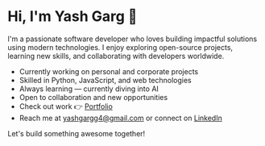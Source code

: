 # Hi, I'm Yash Garg 👋

I'm a passionate software developer who loves building impactful solutions using modern technologies. I enjoy exploring open-source projects, learning new skills, and collaborating with developers worldwide.

- Currently working on personal and corporate projects
- Skilled in Python, JavaScript, and web technologies
- Always learning — currently diving into AI
- Open to collaboration and new opportunities
- Check out work 👉 [Portfolio](https://yashgarg-portfolio.onrender.com/)
- Reach me at yashgargg4@gmail.com or connect on [LinkedIn](https://www.linkedin.com/in/yashgarg04/)

Let's build something awesome together!
